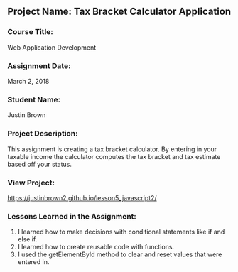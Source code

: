 ## Project Name:  Tax Bracket Calculator Application

### Course Title:
Web Application Development

### Assignment Date:  
March 2, 2018 

### Student Name:  
Justin Brown 

### Project Description:
This assignment is creating a tax bracket calculator. By entering in your taxable income the calculator computes the tax bracket and tax estimate based off your status.

### View Project:
https://justinbrown2.github.io/lesson5_javascript2/

### Lessons Learned in the Assignment:
1. I learned how to make decisions with conditional statements like if and else if. 
2. I learned how to create reusable code with functions. 
3. I used the getElementById method to clear and reset values that were entered in. 

